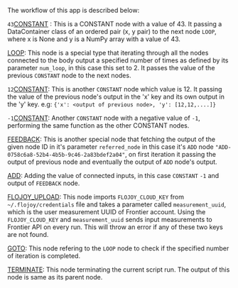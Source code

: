The workflow of this app is described below:

`43`[CONSTANT](https://github.com/flojoy-io/nodes/blob/main/GENERATORS/SIMULATIONS/CONSTANT/CONSTANT.py) : This is a CONSTANT node with a value of 43. It passing a DataContainer class of an ordered pair (x, y pair) to the next node `LOOP`, where x is None and y is a NumPy array with a value of 43.

[LOOP](https://github.com/flojoy-io/nodes/blob/main/LOGIC_GATES/LOOPS/LOOP/LOOP.py): This node is a special type that iterating through all the nodes connected to the body output a specified number of times as defined by its parameter `num_loop`, in this case this set to 2. It passes the value of the previous `CONSTANT` node to the next nodes.

`12`[CONSTANT](https://github.com/flojoy-io/nodes/blob/main/GENERATORS/SIMULATIONS/CONSTANT/CONSTANT.py): This is another `CONSTANT` node which value is 12. It passing the value of the previous node's output in the 'x' key and its own output in the 'y' key. e.g: `{'x': <output of previous node>, 'y': [12,12,....]}`

`-1`[CONSTANT](https://github.com/flojoy-io/nodes/blob/main/GENERATORS/SIMULATIONS/CONSTANT/CONSTANT.py): Another `CONSTANT` node with a negative value of `-1`, performing the same function as the other CONSTANT nodes.

[FEEDBACK](https://github.com/flojoy-io/nodes/blob/main/GENERATORS/SIMULATIONS/FEEDBACK/FEEDBACK.py): This is another special node that fetching the output of the given node ID in it's parameter `referred_node` in this case it's `ADD` node `"ADD-0758c6a8-52b4-4b5b-9c46-2a83bdef2a04"`, on first iteration it passing the output of previous node and eventually the output of `ADD` node's output.

[ADD](https://github.com/flojoy-io/nodes/blob/main/TRANSFORMERS/ARITHMETIC/ADD/ADD.py): Adding the value of connected inputs, in this case `CONSTANT` `-1` and output of `FEEDBACK` node.

[FLOJOY_UPLOAD](https://github.com/flojoy-io/nodes/blob/main/LOADERS/CLOUD_DATABASE/FLOJOY_UPLOAD/FLOJOY_UPLOAD.py): This node imports `FLOJOY_CLOUD_KEY` from `~/.flojoy/credentials` file and takes a parameter called `measurement_uuid`, which is the user measurement UUID of Frontier account. Using the `FLOJOY_CLOUD_KEY` and `measurement_uuid` sends input measurements to Frontier API on every run. This will throw an error if any of these two keys are not found.

[GOTO](https://github.com/flojoy-io/nodes/blob/main/LOGIC_GATES/LOOPS/GOTO/GOTO.py): This node refering to the `LOOP` node to check if the specified number of iteration is completed.

[TERMINATE](https://github.com/flojoy-io/nodes/blob/main/LOGIC_GATES/TERMINATORS/END/END.py): This node terminating the current script run. The output of this node is same as its parent node.
